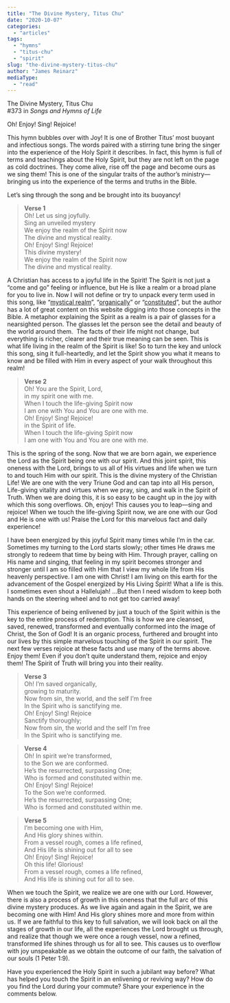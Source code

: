 ```yaml
---
title: "The Divine Mystery, Titus Chu"
date: "2020-10-07"
categories: 
  - "articles"
tags: 
  - "hymns"
  - "titus-chu"
  - "spirit"
slug: "the-divine-mystery-titus-chu"
author: "James Reinarz"
mediaType: 
  - "read"
---
```


The Divine Mystery, Titus Chu  
#373 in _Songs and Hymns of Life_

Oh! Enjoy! Sing! Rejoice! 

This hymn bubbles over with Joy! It is one of Brother Titus’ most buoyant and infectious songs. The words paired with a stirring tune bring the singer into the experience of the Holy Spirit it describes. In fact, this hymn is full of terms and teachings about the Holy Spirit, but they are not left on the page as cold doctrines. They come alive, rise off the page and become ours as we sing them! This is one of the singular traits of the author’s ministry—bringing us into the experience of the terms and truths in the Bible.

Let’s sing through the song and be brought into its buoyancy!  

> **Verse 1**  
> Oh! Let us sing joyfully.  
> Sing an unveiled mystery  
> We enjoy the realm of the Spirit now  
> The divine and mystical reality.  
> Oh! Enjoy! Sing! Rejoice!  
> This divine mystery!  
> We enjoy the realm of the Spirit now  
> The divine and mystical reality.

A Christian has access to a joyful life in the Spirit! The Spirit is not just a “come and go” feeling or influence, but He is like a realm or a broad plane for you to live in. Now I will not define or try to unpack every term used in this song, like “[mystical realm](https://www.asweetsavor.org/reality-of-the-divine-and-mystical-realm/?fbclid=IwAR1b0ui5jkAcmC_OYKszdLzeWXW4kJYDwrg-18eCfNP4PXw8je-DSeaWaXE)”, “[organically](https://www.asweetsavor.org/fj-sep-13-03/?fbclid=IwAR0i7yTva5uBZwbm5RSJp0YXQviWo6H5mq1vnsaDz09BbLGtqMwEtmnbJXI)” or “[constituted](https://www.asweetsavor.org/a-religious-living-versus-spiritual-reality/?fbclid=IwAR1TiePGaoBgWECrEIDACAwmRVHcSrEvT_B2Q93CJ-gnE9lFjNkJRmw9Tz8)”, but the author has a lot of great content on this website digging into those concepts in the Bible. A metaphor explaining the Spirit as a realm is a pair of glasses for a nearsighted person. The glasses let the person see the detail and beauty of the world around them.  The facts of their life might not change, but everything is richer, clearer and their true meaning can be seen. This is what life living in the realm of the Spirit is like! So to turn the key and unlock this song, sing it full-heartedly, and let the Spirit show you what it means to know and be filled with Him in every aspect of your walk throughout this realm!

> **Verse 2**  
> Oh! You are the Spirit, Lord,  
> in my spirit one with me.  
> When I touch the life-giving Spirit now  
> I am one with You and You are one with me.  
> Oh! Enjoy! Sing! Rejoice!  
> in the Spirit of life.  
> When I touch the life-giving Spirit now  
> I am one with You and You are one with me.

This is the spring of the song. Now that we are born again, we experience the Lord as the Spirit being one with our spirit. And this joint spirit, this oneness with the Lord, brings to us all of His virtues and life when we turn to and touch Him with our spirit. This is the divine mystery of the Christian Life! We are one with the very Triune God and can tap into all His person, Life-giving vitality and virtues when we pray, sing, and walk in the Spirit of Truth. When we are doing this, it is so easy to be caught up in the joy with which this song overflows. Oh, enjoy! This causes you to leap—sing and rejoice! When we touch the life-giving Spirit now, we are one with our God and He is one with us! Praise the Lord for this marvelous fact and daily experience!

I have been energized by this joyful Spirit many times while I’m in the car. Sometimes my turning to the Lord starts slowly; other times He draws me strongly to redeem that time by being with Him. Through prayer, calling on His name and singing, that feeling in my spirit becomes stronger and stronger until I am so filled with Him that I view my whole life from His heavenly perspective. I am one with Christ! I am living on this earth for the advancement of the Gospel energized by His Living Spirit! What a life is this. I sometimes even shout a Hallelujah! ...But then I need wisdom to keep both hands on the steering wheel and to not get too carried away!

This experience of being enlivened by just a touch of the Spirit within is the key to the entire process of redemption. This is how we are cleansed, saved, renewed, transformed and eventually conformed into the image of Christ, the Son of God! It is an organic process, furthered and brought into our lives by this simple marvelous touching of the Spirit in our spirit. The next few verses rejoice at these facts and use many of the terms above. Enjoy them! Even if you don’t quite understand them, rejoice and enjoy them! The Spirit of Truth will bring you into their reality. 

> **Verse 3**  
> Oh! I’m saved organically,  
> growing to maturity.  
> Now from sin, the world, and the self I’m free  
> In the Spirit who is sanctifying me.  
> Oh! Enjoy! Sing! Rejoice  
> Sanctify thoroughly;  
> Now from sin, the world and the self I’m free  
> In the Spirit who is sanctifying me.

> **Verse 4**  
> Oh! In spirit we’re transformed,  
> to the Son we are conformed.  
> He’s the resurrected, surpassing One;  
> Who is formed and constituted within me.  
> Oh! Enjoy! Sing! Rejoice!  
> To the Son we’re conformed.  
> He’s the resurrected, surpassing One;  
> Who is formed and constituted within me.

> **Verse 5**  
> I’m becoming one with Him,  
> And His glory shines within.  
> From a vessel rough, comes a life refined,  
> And His life is shining out for all to see  
> Oh! Enjoy! Sing! Rejoice!  
> Oh this life! Glorious!  
> From a vessel rough, comes a life refined,  
> And His life is shining out for all to see.

When we touch the Spirit, we realize we are one with our Lord. However, there is also a process of growth in this oneness that the full arc of this divine mystery produces. As we live again and again in the Spirit, we are becoming one with Him! And His glory shines more and more from within us. If we are faithful to this key to full salvation, we will look back on all the stages of growth in our life, all the experiences the Lord brought us through, and realize that though we were once a rough vessel, now a refined, transformed life shines through us for all to see. This causes us to overflow with joy unspeakable as we obtain the outcome of our faith, the salvation of our souls (1 Peter 1:9).

Have you experienced the Holy Spirit in such a jubilant way before? What has helped you touch the Spirit in an enlivening or reviving way? How do you find the Lord during your commute? Share your experience in the comments below.
